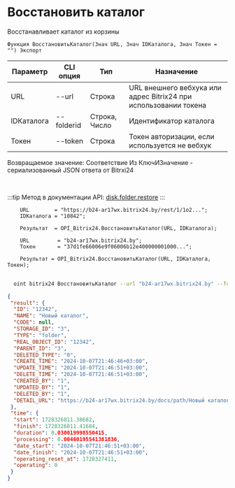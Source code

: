 ﻿---
sidebar_position: 9
---

# Восстановить каталог
 Восстанавливает каталог из корзины



`Функция ВосстановитьКаталог(Знач URL, Знач IDКаталога, Знач Токен = "") Экспорт`

  | Параметр | CLI опция | Тип | Назначение |
  |-|-|-|-|
  | URL | --url | Строка | URL внешнего вебхука или адрес Bitrix24 при использовании токена |
  | IDКаталога | --folderid | Строка, Число | Идентификатор каталога |
  | Токен | --token | Строка | Токен авторизации, если используется не вебхук |

  
  Возвращаемое значение:   Соответствие Из КлючИЗначение - сериализованный JSON ответа от Bitrxi24

<br/>

:::tip
Метод в документации API: [disk.folder.restore](https://dev.1c-bitrix.ru/rest_help/disk/folder/disk_folder_restore.php)
:::
<br/>


```bsl title="Пример кода"
    URL        = "https://b24-ar17wx.bitrix24.by/rest/1/1o2...";
    IDКаталога = "10842";

    Результат  = OPI_Bitrix24.ВосстановитьКаталог(URL, IDКаталога);

    URL         = "b24-ar17wx.bitrix24.by";
    Токен       = "37d1fe66006e9f06006b12e400000001000...";

    Результат = OPI_Bitrix24.ВосстановитьКаталог(URL, IDКаталога, Токен);
```



```sh title="Пример команды CLI"
    
  oint bitrix24 ВосстановитьКаталог --url "b24-ar17wx.bitrix24.by" --folderid "2490" --token "56898d66006e9f06006b12e400000001000..."

```

```json title="Результат"
{
 "result": {
  "ID": "12342",
  "NAME": "Новый каталог",
  "CODE": null,
  "STORAGE_ID": "3",
  "TYPE": "folder",
  "REAL_OBJECT_ID": "12342",
  "PARENT_ID": "3",
  "DELETED_TYPE": "0",
  "CREATE_TIME": "2024-10-07T21:46:46+03:00",
  "UPDATE_TIME": "2024-10-07T21:46:51+03:00",
  "DELETE_TIME": "2024-10-07T21:46:51+03:00",
  "CREATED_BY": "1",
  "UPDATED_BY": "1",
  "DELETED_BY": "1",
  "DETAIL_URL": "https://b24-ar17wx.bitrix24.by/docs/path/Новый каталог"
 },
 "time": {
  "start": 1728326811.38682,
  "finish": 1728326811.41684,
  "duration": 0.030019998550415,
  "processing": 0.00460195541381836,
  "date_start": "2024-10-07T21:46:51+03:00",
  "date_finish": "2024-10-07T21:46:51+03:00",
  "operating_reset_at": 1728327411,
  "operating": 0
 }
}
```
